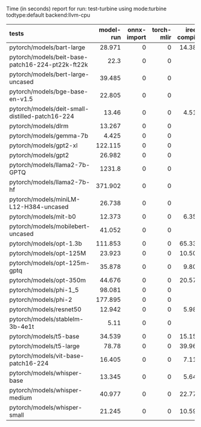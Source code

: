 Time (in seconds) report for run: test-turbine using mode:turbine todtype:default backend:llvm-cpu

| tests                                            |   model-run |   onnx-import |   torch-mlir |   iree-compile |   inference |
|:-------------------------------------------------|------------:|--------------:|-------------:|---------------:|------------:|
| pytorch/models/bart-large                        |      28.971 |             0 |            0 |         14.384 |      21.107 |
| pytorch/models/beit-base-patch16-224-pt22k-ft22k |      22.3   |             0 |            0 |          0     |       0     |
| pytorch/models/bert-large-uncased                |      39.485 |             0 |            0 |          0     |       0     |
| pytorch/models/bge-base-en-v1.5                  |      22.805 |             0 |            0 |          0     |       0     |
| pytorch/models/deit-small-distilled-patch16-224  |      13.46  |             0 |            0 |          4.517 |       0.469 |
| pytorch/models/dlrm                              |      13.267 |             0 |            0 |          0     |       0     |
| pytorch/models/gemma-7b                          |       4.425 |             0 |            0 |          0     |       0     |
| pytorch/models/gpt2-xl                           |     122.115 |             0 |            0 |          0     |       0     |
| pytorch/models/gpt2                              |      26.982 |             0 |            0 |          0     |       0     |
| pytorch/models/llama2-7b-GPTQ                    |    1231.8   |             0 |            0 |          0     |       0     |
| pytorch/models/llama2-7b-hf                      |     371.902 |             0 |            0 |          0     |       0     |
| pytorch/models/miniLM-L12-H384-uncased           |      26.738 |             0 |            0 |          0     |       0     |
| pytorch/models/mit-b0                            |      12.373 |             0 |            0 |          6.352 |       0.478 |
| pytorch/models/mobilebert-uncased                |      41.052 |             0 |            0 |          0     |       0     |
| pytorch/models/opt-1.3b                          |     111.853 |             0 |            0 |         65.338 |      21.953 |
| pytorch/models/opt-125M                          |      23.923 |             0 |            0 |         10.507 |      12.098 |
| pytorch/models/opt-125m-gptq                     |      35.878 |             0 |            0 |          9.806 |      20.073 |
| pytorch/models/opt-350m                          |      44.676 |             0 |            0 |         20.578 |      14.028 |
| pytorch/models/phi-1_5                           |      98.081 |             0 |            0 |          0     |       0     |
| pytorch/models/phi-2                             |     177.895 |             0 |            0 |          0     |       0     |
| pytorch/models/resnet50                          |      12.942 |             0 |            0 |          5.985 |       0.421 |
| pytorch/models/stablelm-3b-4e1t                  |       5.11  |             0 |            0 |          0     |       0     |
| pytorch/models/t5-base                           |      34.539 |             0 |            0 |         15.151 |      20.908 |
| pytorch/models/t5-large                          |      78.78  |             0 |            0 |         39.963 |      44.604 |
| pytorch/models/vit-base-patch16-224              |      16.405 |             0 |            0 |          7.113 |       1.487 |
| pytorch/models/whisper-base                      |      13.345 |             0 |            0 |          5.645 |      16.687 |
| pytorch/models/whisper-medium                    |      40.977 |             0 |            0 |         22.775 |      26.689 |
| pytorch/models/whisper-small                     |      21.245 |             0 |            0 |         10.595 |      25.172 |
